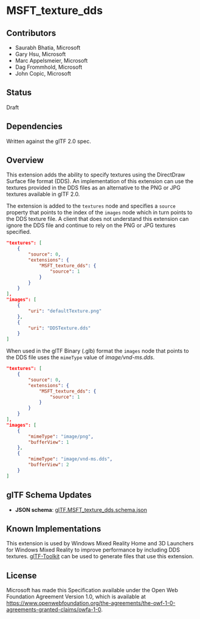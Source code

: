 # MSFT_texture_dds 

## Contributors

* Saurabh Bhatia, Microsoft
* Gary Hsu, Microsoft
* Marc Appelsmeier, Microsoft
* Dag Frommhold, Microsoft 
* John Copic, Microsoft 

## Status

Draft

## Dependencies

Written against the glTF 2.0 spec.

## Overview

This extension adds the ability to specify textures using the DirectDraw Surface file format (DDS). An implementation of this extension can use the textures provided in the DDS files as an alternative to the PNG or JPG textures available in glTF 2.0.

The extension is added to the `textures` node and specifies a `source` property that points to the index of the `images` node which in turn points to the DDS texture file. A client that does not understand this extension can ignore the DDS file and continue to rely on the PNG or JPG textures specified.

```json
"textures": [
    {
        "source": 0,
        "extensions": {
            "MSFT_texture_dds": {
                "source": 1
            }
        }
    }
],
"images": [
    {
        "uri": "defaultTexture.png"
    },
    {
        "uri": "DDSTexture.dds"
    }
]
```
When used in the glTF Binary (.glb) format the `images` node that points to the DDS file uses the `mimeType` value of *image/vnd-ms.dds*.

```json
"textures": [
    {
        "source": 0,
        "extensions": {
            "MSFT_texture_dds": {
                "source": 1
            }
        }
    }
],
"images": [
    {
        "mimeType": "image/png",
        "bufferView": 1
    },
    {
        "mimeType": "image/vnd-ms.dds",
        "bufferView": 2
    }
]
```

## glTF Schema Updates

* **JSON schema**: [glTF.MSFT_texture_dds.schema.json](schema/glTF.MSFT_texture_dds.schema.json)

## Known Implementations

This extension is used by Windows Mixed Reality Home and 3D Launchers for Windows Mixed Reality to improve performance by including DDS textures. [glTF-Toolkit](https://github.com/Microsoft/glTF-Toolkit) can be used to generate files that use this extension.

## License

Microsoft has made this Specification available under the Open Web Foundation Agreement Version 1.0, which is available at https://www.openwebfoundation.org/the-agreements/the-owf-1-0-agreements-granted-claims/owfa-1-0.
